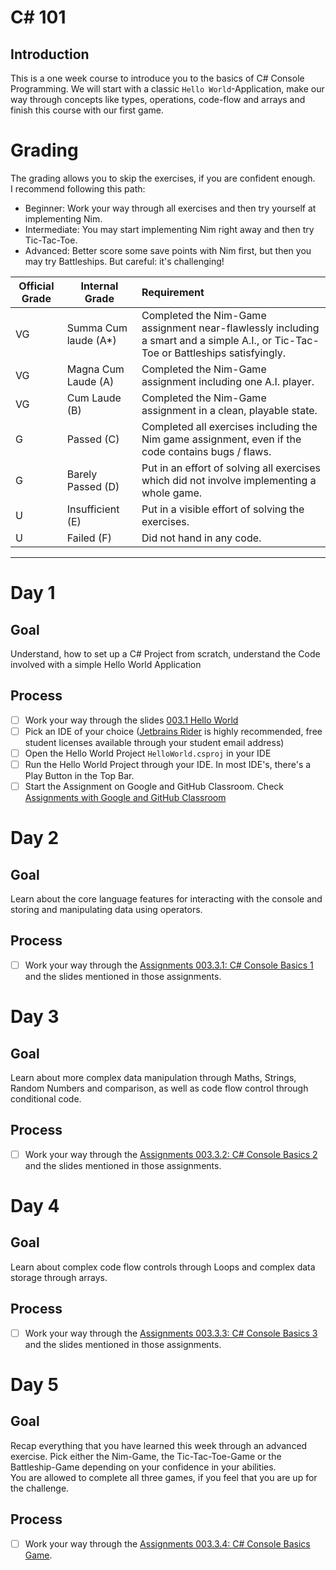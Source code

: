 # C# 101

## Introduction

This is a one week course to introduce you to the basics of C# Console Programming. We will start with a classic `Hello World`-Application, make our way through concepts like types, operations, code-flow and arrays and finish this course with our first game.

# Grading

The grading allows you to skip the exercises, if you are confident enough.\
I recommend following this path:
- Beginner: Work your way through all exercises and then try yourself at implementing Nim.
- Intermediate: You may start implementing Nim right away and then try Tic-Tac-Toe.
- Advanced: Better score some save points with Nim first, but then you may try Battleships. But careful: it's challenging!

| Official Grade | Internal Grade  |  Requirement |
|--------------|-------|:-------------|
|VG|Summa Cum laude (A*)| Completed the Nim-Game assignment near-flawlessly including a smart and a simple A.I., or Tic-Tac-Toe or Battleships satisfyingly. |
|VG| Magna Cum Laude (A)| Completed the Nim-Game assignment including one A.I. player. |
|VG|Cum Laude (B)| Completed the Nim-Game assignment in a clean, playable state. |
|G|Passed (C)| Completed all exercises including the Nim game assignment, even if the code contains bugs / flaws. |
|G|Barely Passed (D)| Put in an effort of solving all exercises which did not involve implementing a whole game. |
|U|Insufficient (E)| Put in a visible effort of solving the exercises. |
|U|Failed (F)| Did not hand in any code. |
-------------------------------

# Day 1
## Goal
Understand, how to set up a C# Project from scratch, understand the Code involved with a simple Hello World Application
## Process
- [ ] Work your way through the slides [003.1 Hello World](slides/003.1-hello-world.md)
- [ ] Pick an IDE of your choice ([Jetbrains Rider](https://www.jetbrains.com/rider/) is highly recommended, free student licenses available through your student email address)
- [ ] Open the Hello World Project `HelloWorld.csproj` in your IDE
- [ ] Run the Hello World Project through your IDE. In most IDE's, there's a Play Button in the Top Bar.
- [ ] Start the Assignment on Google and GitHub Classroom. Check [Assignments with Google and GitHub Classroom](https://gist.github.com/marczaku/3b1853ee30575093b106ecc480d563b2)

# Day 2
## Goal
Learn about the core language features for interacting with the console and storing and manipulating data using operators.
## Process
- [ ] Work your way through the [Assignments 003.3.1: C# Console Basics 1](assignments/003.3.1-console-basics-1.md) and the slides mentioned in those assignments.

# Day 3
## Goal
Learn about more complex data manipulation through Maths, Strings, Random Numbers and comparison, as well as code flow control through conditional code.
## Process
- [ ] Work your way through the [Assignments 003.3.2: C# Console Basics 2](assignments/003.3.2-console-basics-2.md) and the slides mentioned in those assignments.

# Day 4
## Goal
Learn about complex code flow controls through Loops and complex data storage through arrays.
## Process
- [ ] Work your way through the [Assignments 003.3.3: C# Console Basics 3](assignments/003.3.3-console-basics-3.md) and the slides mentioned in those assignments.

# Day 5
## Goal
Recap everything that you have learned this week through an advanced exercise. Pick either the Nim-Game, the Tic-Tac-Toe-Game or the Battleship-Game depending on your confidence in your abilities.\
You are allowed to complete all three games, if you feel that you are up for the challenge.
## Process
- [ ] Work your way through the [Assignments 003.3.4: C# Console Basics Game](assignments/003.3.4-console-basics-game.md).
